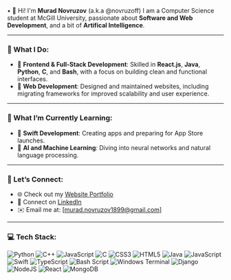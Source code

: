 • 👋 Hi! I'm **Murad Novruzov** (a.k.a @novruzoff)
   I am a Computer Science student at McGill University, passionate about **Software and Web Development**, and a bit of **Artifical Intelligence**.

---

### 🤔 What I Do:
- 🌟 **Frontend & Full-Stack Development**: Skilled in **React.js**, **Java**, **Python**, **C**, and **Bash**, with a focus on building clean and functional interfaces.
- 🚀 **Web Development**: Designed and maintained websites, including migrating frameworks for improved scalability and user experience.
  
---

### 🌱 What I’m Currently Learning:
- 📱 **Swift Development**: Creating apps and preparing for App Store launches.
- 🧠 **AI and Machine Learning**: Diving into neural networks and natural language processing.

---

### 🤝 Let’s Connect:
- 🌐 Check out my [Website Portfolio](https://novruzoff.github.io/#/)
- 💼 Connect on [LinkedIn](https://www.linkedin.com/in/novruzovmurad/)
- ✉️ Email me at: [murad.novruzov1899@gmail.com]

---

### 💻 Tech Stack:
![Python](https://img.shields.io/badge/python-3670A0?style=flat&logo=python&logoColor=ffdd54) ![C++](https://img.shields.io/badge/c++-%2300599C.svg?style=flat&logo=c%2B%2B&logoColor=white) ![JavaScript](https://img.shields.io/badge/javascript-%23323330.svg?style=flat&logo=javascript&logoColor=%23F7DF1E) ![C](https://img.shields.io/badge/c-%2300599C.svg?style=flat&logo=c&logoColor=white) ![CSS3](https://img.shields.io/badge/css3-%231572B6.svg?style=flat&logo=css3&logoColor=white) ![HTML5](https://img.shields.io/badge/html5-%23E34F26.svg?style=flat&logo=html5&logoColor=white) ![Java](https://img.shields.io/badge/java-%23ED8B00.svg?style=flat&logo=openjdk&logoColor=white) ![JavaScript](https://img.shields.io/badge/javascript-%23323330.svg?style=flat&logo=javascript&logoColor=%23F7DF1E) ![Swift](https://img.shields.io/badge/swift-F54A2A?style=flat&logo=swift&logoColor=white) ![TypeScript](https://img.shields.io/badge/typescript-%23007ACC.svg?style=flat&logo=typescript&logoColor=white) ![Bash Script](https://img.shields.io/badge/bash_script-%23121011.svg?style=flat&logo=gnu-bash&logoColor=white) ![Windows Terminal](https://img.shields.io/badge/Windows%20Terminal-%234D4D4D.svg?style=flat&logo=windows-terminal&logoColor=white) ![Django](https://img.shields.io/badge/django-%23092E20.svg?style=flat&logo=django&logoColor=white) ![NodeJS](https://img.shields.io/badge/node.js-6DA55F?style=flat&logo=node.js&logoColor=white) ![React](https://img.shields.io/badge/react-%2320232a.svg?style=flat&logo=react&logoColor=%2361DAFB) ![MongoDB](https://img.shields.io/badge/MongoDB-%234ea94b.svg?style=flat&logo=mongodb&logoColor=white)
